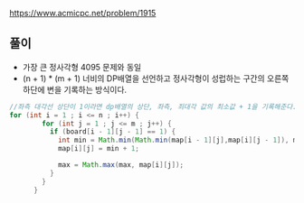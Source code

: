 https://www.acmicpc.net/problem/1915

## 풀이
- 가장 큰 정사각형 4095 문제와 동일
- (n + 1) * (m + 1) 너비의 DP배열을 선언하고 정사각형이 성럽하는 구간의 오른쪽 하단에 변을 기록하는 방식이다.

```java
//좌측 대각선 상단이 1이라면 dp배열의 상단, 좌측, 죄대각 값의 최소값 + 1을 기록해준다.
for (int i = 1 ; i <= n ; i++) {
        for (int j = 1 ; j <= m ; j++) {
          if (board[i - 1][j - 1] == 1) {
            int min = Math.min(Math.min(map[i - 1][j],map[i][j - 1]), map[i - 1][j - 1]);
            map[i][j] = min + 1;

            max = Math.max(max, map[i][j]);
          }
        }
      }
```
